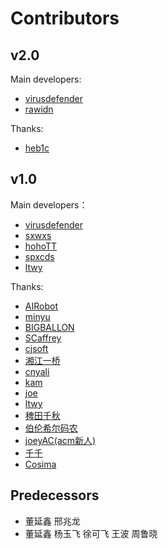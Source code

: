 # Contributors

## v2.0

Main developers:

- [virusdefender](https://virusdefender.net)
- [rawidn](https://rawidn.com)

Thanks:

- [heb1c](https://github.com/hebicheng)

## v1.0

Main developers：

- [virusdefender](https://virusdefender.net)
- [sxwxs](https://github.com/sxwxs)
- [hohoTT](https://github.com/hohoTT)
- [spxcds](https://github.com/spxcds)
- [ltwy](http://ltwy.me)

Thanks:

- [AIRobot](http://airobot.link)
- [minyu](http://www.yuntoo.com)
- [BIGBALLON](http://bigballon.github.io/)
- [SCaffrey](http://www.scaffrey.com/)
- [cjsoft](http://wallacenews.tk/)
- [湘江一桥](http://yiq.wang)
- [cnyali](http://blog.csdn.net/cnyali)
- [kam](https://github.com/ganting)
- [joe](https://github.com/xuse)
- [ltwy](http://ltwy.me/)
- [稗田千秋](https://wind.moe/)
- [伯伦希尔码农](http://qm.qq.com/cgi-bin/qm/qr?k=MeVkuAC2PmW4cdobY0te9djBPI5aFdT4)
- [joeyAC(acm新人)](https://github.com/joeyac)
- [千千](https://www.dreamwings.cn)
- [Cosima](http://blog.cosimahan.com)

## Predecessors

- 董延鑫 邢兆龙
- 董延鑫 杨玉飞 徐可飞 王波 周鲁晓
